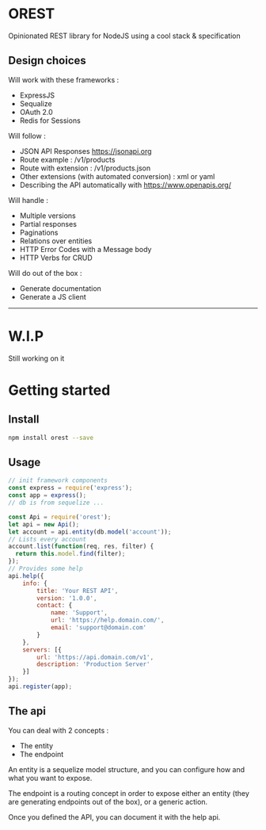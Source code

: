 # OREST

Opinionated REST library for NodeJS using a cool stack & specification


## Design choices

Will work with these frameworks :

- ExpressJS 
- Sequalize
- OAuth 2.0
- Redis for Sessions

Will follow :

- JSON API Responses https://jsonapi.org
- Route example : /v1/products
- Route with extension : /v1/products.json
- Other extensions (with automated conversion) : xml or yaml
- Describing the API automatically with https://www.openapis.org/

Will handle :

- Multiple versions
- Partial responses
- Paginations
- Relations over entities
- HTTP Error Codes with a Message body
- HTTP Verbs for CRUD

Will do out of the box :

- Generate documentation
- Generate a JS client

---

# W.I.P

Still working on it

# Getting started

## Install

```sh
npm install orest --save
```

## Usage

```js
// init framework components
const express = require('express');
const app = express();
// db is from sequelize ...

const Api = require('orest');
let api = new Api();
let account = api.entity(db.model('account'));
// Lists every account
account.list(function(req, res, filter) {
  return this.model.find(filter);
});
// Provides some help
api.help({
    info: {
        title: 'Your REST API',
        version: '1.0.0',
        contact: {
            name: 'Support',
            url: 'https://help.domain.com/',
            email: 'support@domain.com'
        }
    },
    servers: [{
        url: 'https://api.domain.com/v1',
        description: 'Production Server'
    }]
});
api.register(app);

```

## The api

You can deal with 2 concepts :
- The entity
- The endpoint

An entity is a sequelize model structure, and you can configure 
how and what you want to expose.

The endpoint is a routing concept in order to expose either an 
entity (they are generating endpoints out of the box), or a 
generic action.

Once you defined the API, you can document it with the help api.